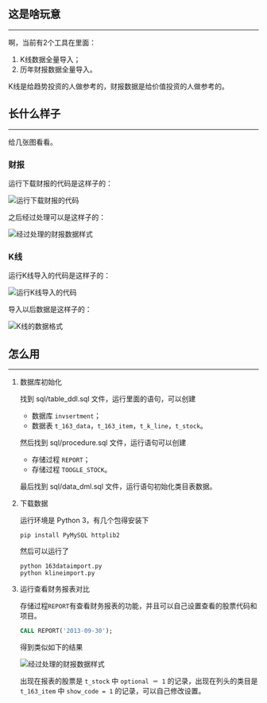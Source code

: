 ## 这是啥玩意
--------
啊，当前有2个工具在里面：

1. K线数据全量导入；
1. 历年财报数据全量导入。

K线是给趋势投资的人做参考的，财报数据是给价值投资的人做参考的。

## 长什么样子
-------
给几张图看看。

### 财报

运行下载财报的代码是这样子的：

![运行下载财报的代码](http://ww2.sinaimg.cn/mw690/60dc9a70gw1eeinik4rosj209a0d43zw.jpg)

之后经过处理可以是这样子的：

![经过处理的财报数据样式](http://ww4.sinaimg.cn/mw690/60dc9a70gw1eeinilm8u2j20ez04q0tq.jpg)

### K线

运行K线导入的代码是这样子的：

![运行K线导入的代码](http://ww3.sinaimg.cn/mw690/60dc9a70gw1eeiniku8h0j205t00zt8j.jpg)

导入以后数据是这样子的：

![K线的数据格式](http://ww4.sinaimg.cn/mw690/60dc9a70gw1eeinil1aatj20ma09441q.jpg)

## 怎么用
------

1. 数据库初始化

    找到 sql/table_ddl.sql 文件，运行里面的语句，可以创建

    * 数据库 `invsertment`；
    * 数据表 `t_163_data`，`t_163_item`，`t_k_line`，`t_stock`。

    然后找到 sql/procedure.sql 文件，运行语句可以创建

    * 存储过程 `REPORT`；
    * 存储过程 `TOOGLE_STOCK`。

    最后找到 sql/data_dml.sql 文件，运行语句初始化类目表数据。
  
1. 下载数据

    运行环境是 Python 3，有几个包得安装下

    ```shell
    pip install PyMySQL httplib2
    ```

    然后可以运行了

    ```shell
    python 163dataimport.py
    python klineimport.py
    ```

1. 运行查看财务报表对比

    存储过程`REPORT`有查看财务报表的功能，并且可以自己设置查看的股票代码和项目。

    ```sql
    CALL REPORT('2013-09-30');
    ```

    得到类似如下的结果

    ![经过处理的财报数据样式](http://ww4.sinaimg.cn/mw690/60dc9a70gw1eeinilm8u2j20ez04q0tq.jpg)

    出现在报表的股票是 `t_stock` 中 `optional ＝ 1` 的记录，出现在列头的类目是 `t_163_item` 中 `show_code = 1` 的记录，可以自己修改设置。



